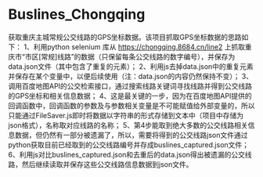 # Buslines_Chongqing
获取重庆主城常规公交线路的GPS坐标数据。该项目抓取GPS坐标数据的思路如下：
1、利用python selenium 库从 https://chongqing.8684.cn/line2 上抓取重庆市“市区[常规]线路”的数据（只保留每条公交线路的数字编号），并保存为data.json文件（其中包含了重复的元素）；
2、利用js去掉data.json中的重复元素并保存在某个变量中，以便后续使用（注：data.json的内容仍然保持不变）；
3、调用百度地图API的公交检索接口，通过搜索线路关键词寻找线路并得到公交线路的GPS坐标和相关信息数据；
4、这是最关键的一步，因为在百度地图API提供的回调函数中，回调函数的参数及与参数相关变量是不可能赋值给外部变量的，所以只能通过FileSaver.js即时将数据以字符串的形式存储到文本中（项目中存储为json格式），名称取对应线路的名称；
5、第4步能取到绝大多数的公交线路相关信息数据，但仍然有一部分被遗漏了，所以，需要将得到的公交线路json文件通过python获取目前已经取到的公交线路编号并存成buslines_captured.json文件；
6、利用js对比buslines_captured.json和去重后的data.json得出被遗漏的公交线路，然后继续读取并保存这些公交线路信息数据到json文件。
